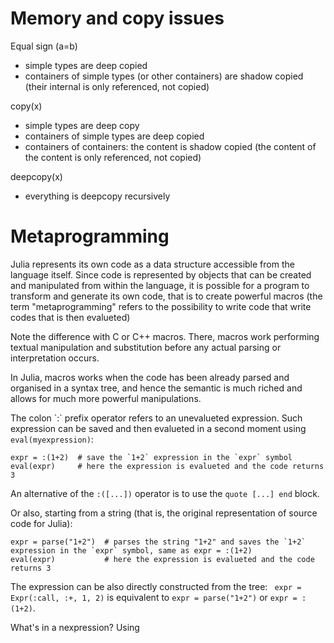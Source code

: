 
# Memory and copy issues

Equal sign \(a=b\)

* simple types are deep copied
* containers of simple types \(or other containers\) are shadow copied \(their internal is only referenced, not copied\)

copy\(x\)

* simple types are deep copy
* containers of simple types are deep copied
* containers of containers: the content is shadow copied \(the content of the content is only referenced, not copied\)

deepcopy\(x\)

* everything is deepcopy recursively

# Metaprogramming

Julia represents its own code as a data structure accessible from the language itself. Since code is represented by objects that can be created and manipulated from within the language, it is possible for a program to transform and generate its own code, that is to create powerful macros (the term "metaprogramming" refers to the possibility to write code that write codes that is then evalueted)

Note the difference with C or C++ macros. There, macros work performing textual manipulation and substitution before any actual parsing or interpretation occurs.

In Julia, macros works when the code has been already parsed and organised in a syntax tree, and hence the semantic is much riched and allows for much more powerful manipulations. 



 
The colon \`:\` prefix operator refers to an unevalueted expression. Such expression can be saved and then evalueted in a second moment using `eval(myexpression)`:

```
expr = :(1+2)  # save the `1+2` expression in the `expr` symbol
eval(expr)     # here the expression is evalueted and the code returns 3    
```

An alternative of the `:([...])` operator is to use the `quote [...] end` block.

Or also, starting from a string (that is, the original representation of source code for Julia):
```
expr = parse("1+2")  # parses the string "1+2" and saves the `1+2` expression in the `expr` symbol, same as expr = :(1+2)
eval(expr)           # here the expression is evalueted and the code returns 3    
```

The expression can be also directly constructed from the tree: `
expr = Expr(:call, :+, 1, 2)` is equivalent to `expr = parse("1+2")` or `expr = :(1+2)`.

What's in a nexpression? Using 




